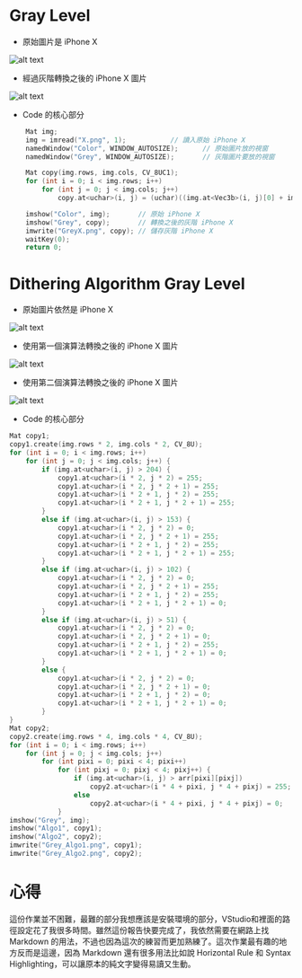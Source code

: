 # Gray Level

* 原始圖片是 iPhone X

![alt text](https://github.com/SupreSky/MMS2017FALL/blob/master/Assignment1/Application1/Application1/X.png "iPhone X")

* 經過灰階轉換之後的 iPhone X 圖片

![alt text](https://github.com/SupreSky/MMS2017FALL/blob/master/Assignment1/Application1/Application1/GreyX.png "Gray iPhone X")

* Code 的核心部分
```C++
	Mat img;
	img = imread("X.png", 1);			// 讀入原始 iPhone X
	namedWindow("Color", WINDOW_AUTOSIZE);		// 原始圖片放的視窗
	namedWindow("Grey", WINDOW_AUTOSIZE);		// 灰階圖片要放的視窗

	Mat copy(img.rows, img.cols, CV_8UC1);
	for (int i = 0; i < img.rows; i++)
		for (int j = 0; j < img.cols; j++)
			copy.at<uchar>(i, j) = (uchar)((img.at<Vec3b>(i, j)[0] + img.at<Vec3b>(i, j)[1] + img.at<Vec3b>(i, j)[2]) / 3);

	imshow("Color", img);		// 原始 iPhone X
	imshow("Grey", copy);		// 轉換之後的灰階 iPhone X
	imwrite("GreyX.png", copy);	// 儲存灰階 iPhone X
	waitKey(0);
	return 0;
```

# Dithering Algorithm Gray Level

* 原始圖片依然是 iPhone X

![alt text](https://github.com/SupreSky/MMS2017FALL/blob/master/Assignment1/Application1-2/Application1-2/X.png "iPhone X")

* 使用第一個演算法轉換之後的 iPhone X 圖片

![alt text](https://github.com/SupreSky/MMS2017FALL/blob/master/Assignment1/Application1-2/Application1-2/Grey_Algo1.png "Algo1 iPhone X")

* 使用第二個演算法轉換之後的 iPhone X 圖片

![alt text](https://github.com/SupreSky/MMS2017FALL/blob/master/Assignment1/Application1-2/Application1-2/Grey_Algo2.png "Algo2 iPhone X")

* Code 的核心部分

```C++
Mat copy1;
copy1.create(img.rows * 2, img.cols * 2, CV_8U);
for (int i = 0; i < img.rows; i++)
	for (int j = 0; j < img.cols; j++) {
		if (img.at<uchar>(i, j) > 204) {
			copy1.at<uchar>(i * 2, j * 2) = 255;
			copy1.at<uchar>(i * 2, j * 2 + 1) = 255;
			copy1.at<uchar>(i * 2 + 1, j * 2) = 255;
			copy1.at<uchar>(i * 2 + 1, j * 2 + 1) = 255;
		}
		else if (img.at<uchar>(i, j) > 153) {
			copy1.at<uchar>(i * 2, j * 2) = 0;
			copy1.at<uchar>(i * 2, j * 2 + 1) = 255;
			copy1.at<uchar>(i * 2 + 1, j * 2) = 255;
			copy1.at<uchar>(i * 2 + 1, j * 2 + 1) = 255;
		}
		else if (img.at<uchar>(i, j) > 102) {
			copy1.at<uchar>(i * 2, j * 2) = 0;
			copy1.at<uchar>(i * 2, j * 2 + 1) = 255;
			copy1.at<uchar>(i * 2 + 1, j * 2) = 255;
			copy1.at<uchar>(i * 2 + 1, j * 2 + 1) = 0;
		}
		else if (img.at<uchar>(i, j) > 51) {
			copy1.at<uchar>(i * 2, j * 2) = 0;
			copy1.at<uchar>(i * 2, j * 2 + 1) = 0;
			copy1.at<uchar>(i * 2 + 1, j * 2) = 255;
			copy1.at<uchar>(i * 2 + 1, j * 2 + 1) = 0;
		}
		else {
			copy1.at<uchar>(i * 2, j * 2) = 0;
			copy1.at<uchar>(i * 2, j * 2 + 1) = 0;
			copy1.at<uchar>(i * 2 + 1, j * 2) = 0;
			copy1.at<uchar>(i * 2 + 1, j * 2 + 1) = 0;
		}
}
Mat copy2;
copy2.create(img.rows * 4, img.cols * 4, CV_8U);
for (int i = 0; i < img.rows; i++)
	for (int j = 0; j < img.cols; j++)
		for (int pixi = 0; pixi < 4; pixi++)
			for (int pixj = 0; pixj < 4; pixj++) {
				if (img.at<uchar>(i, j) > arr[pixi][pixj])
					copy2.at<uchar>(i * 4 + pixi, j * 4 + pixj) = 255;
				else
					copy2.at<uchar>(i * 4 + pixi, j * 4 + pixj) = 0;
			}
imshow("Grey", img);
imshow("Algo1", copy1);
imshow("Algo2", copy2);
imwrite("Grey_Algo1.png", copy1);
imwrite("Grey_Algo2.png", copy2);
```

# 心得
這份作業並不困難，最難的部分我想應該是安裝環境的部分，VStudio和裡面的路徑設定花了我很多時間。雖然這份報告快要完成了，我依然需要在網路上找 Markdown 的用法，不過也因為這次的練習而更加熟練了。這次作業最有趣的地方反而是這邊，因為 Markdown 還有很多用法比如說 Horizontal Rule 和 Syntax Highlighting，可以讓原本的純文字變得易讀又生動。
